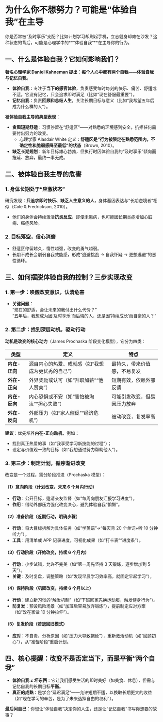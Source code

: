 # 为什么你不想努力？可能是“体验自我”在主导

你是否常被“及时享乐”支配？比如计划学习却刷起手机，立志健身却瘫在沙发？这种状态的背后，可能是心理学中的**“体验自我”**在主导你的行为。

## 一、什么是体验自我？它如何影响我们？

**著名心理学家 Daniel Kahneman 提出：每个人心中都有两个自我——体验自我与记忆自我。**

- **体验自我**：专注于**当下的感官体验**，负责感受每时每刻的快乐、痛苦、舒适或不适。它没有记忆，只会追求即时满足（比如“现在舒服最重要”）。
- **记忆自我**：负责**回顾和总结人生**，关注长期目标与意义（比如“我希望五年后成为什么样的人”）。

**被体验自我主导的典型表现**：

- **贪图短期舒适**：习惯停留在“舒适区”——对熟悉的环境感到安全，抗拒任何需要付出努力的改变。
  - 心理学家 Alasdair White 定义：**舒适区是“行为被限定在熟悉范围内，不确定性和脆弱感降至最低”的状态**（Brown, 2010）。
- **缺乏长期规划**：新年目标雄心勃勃，但执行时因体验自我的“及时享乐”倾向而拖延、放弃，最终一事无成。

## 二、被体验自我主导的危害

### 1. **身体长期处于“应激状态”**

研究发现：**只追求即时快乐、缺乏人生意义的人**，身体基因表达与“长期逆境者”相似（Cole & Fredrickson, 2010）。

- 他们的身体会持续激活**抗炎反应**，即便未患病，也可能因长期炎症增加心脏病、癌症风险。

### 2. **目标落空，信心消磨**

- 舒适区停留越久，惰性越强，改变的勇气越弱。
- 长期不成长会削弱自我效能感，形成“逃避挑战 → 自我怀疑 → 更想逃避”的恶性循环。

## 三、如何摆脱体验自我的控制？三步实现改变

### 1. **第一步：唤醒改变意识，认清危害**

- **关键问题**：  
  “现在的舒适，会让未来的我付出什么代价？”  
  “五年后，我想成为因‘及时享乐’而后悔的人，还是因‘持续成长’而自豪的人？”

### 2. **第二步：找到深层动机，驱动行动**

**动机是改变的核心动力**（James Prochaska 阶段变化模型），它分为四类：

| **类型**      | **定义**                                           | **特点**                     |
| ------------- | -------------------------------------------------- | ---------------------------- |
| **内在-正向** | 源自内心的热爱、成就感（如“我想成为更优秀的自己”） | 最持久，带来价值感，不易复发 |
| **外在-正向** | 外界奖励或认可（如“升职加薪”“他人赞美”）           | 短期有效，依赖外部反馈       |
| **内在-反向** | 内心恐惧或不安（如“害怕被淘汰”“担心失败”）         | 可能引发改变，但易因压力放弃 |
| **外在-反向** | 外部压力（如“家人催促”“经济危机”）                 | 被动改变，复发率高           |

**建议**：优先培养**内在-正向动机**，例如：

- 找到真正热爱的事（如“我享受学习新技能的过程”）；
- 设定与价值观一致的目标（如“我想通过努力帮助他人”）。

### 3. **第三步：制定计划，循序渐进改变**

改变是一个过程，需分阶段推进（Prochaska 模型）：

#### （1）**意向阶段（计划改变，未来 6 个月内行动）**

- **行动**：公开目标，邀请亲友监督（如“每周向朋友汇报学习进度”）。
- **作用**：借助外部压力强化改变决心，避免体验自我“偷懒”。

#### （2）**准备阶段（近期行动，明确步骤）**

- **行动**：将大目标拆解为具体任务（如“学英语”→“每天背 20 个单词+听 10 分钟听力”）。
- **工具**：用清单或 APP 记录进度，可视化成果（如“打卡表”“进度条”）。

#### （3）**行动阶段（开始改变，持续 6 个月内）**

- **行动**：小步试错，允许不完美（如“第一周先坚持 3 天锻炼，逐步增加到 5 天”）。
- **关键**：及时复盘，调整策略（如“发现早晨学习效率高，就固定早起学习”）。

#### （4）**保持阶段（巩固改变，持续 6 个月以上）**

- **行动**：建立新习惯的“触发机制”（如“下班回家先换运动服，触发健身行为”）。
- **防复发**：预设风险场景（如“加班后容易放弃锻炼”），提前制定应对方案（如“改在家做 10 分钟拉伸”）。

#### （5）**复发阶段（若退回旧模式）**

- **应对**：不自责，分析原因（如“压力大导致拖延”），重新激活动机（如“回顾初心”），从“准备阶段”重启计划。

## 四、核心提醒：改变不是否定当下，而是平衡“两个自我”

- **体验自我 ≠ 坏东西**：它让我们感受生活的即时美好（如美食、休息），但需与记忆自我的长期目标**平衡**。
- **真正的成熟**：是学会“延迟满足”——允许短期不适，以换取长期更大的收益（如“现在学习的辛苦，是为了未来选择自由的权利”）。

**最后问自己**：你想让“体验自我”决定你的人生，还是让“记忆自我”书写你想要的故事？
